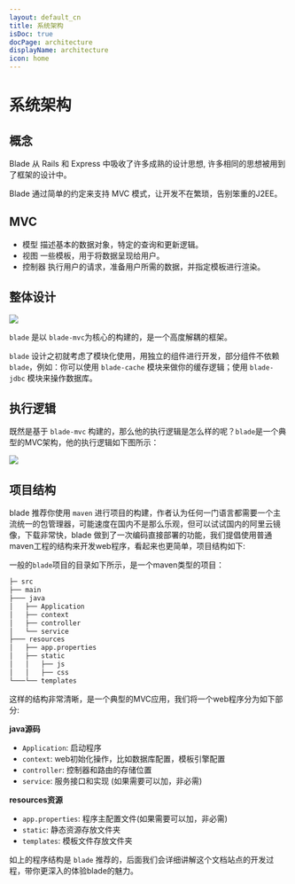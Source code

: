 ```yaml
---
layout: default_cn
title: 系统架构
isDoc: true
docPage: architecture
displayName: architecture
icon: home
---
```



# 系统架构

## 概念

Blade 从 Rails 和 Express 中吸收了许多成熟的设计思想, 许多相同的思想被用到了框架的设计中。

Blade 通过简单的约定来支持 MVC 模式，让开发不在繁琐，告别笨重的J2EE。

## MVC

- 模型 描述基本的数据对象，特定的查询和更新逻辑。
- 视图 一些模板，用于将数据呈现给用户。
- 控制器 执行用户的请求，准备用户所需的数据，并指定模板进行渲染。

## 整体设计

![](https://ooo.0o0.ooo/2016/09/07/57cf843566a9a.png)

`blade` 是以 `blade-mvc`为核心的构建的，是一个高度解耦的框架。

`blade` 设计之初就考虑了模块化使用，用独立的组件进行开发，部分组件不依赖 `blade`，例如：你可以使用 `blade-cache` 模块来做你的缓存逻辑；使用 `blade-jdbc` 模块来操作数据库。

## 执行逻辑

既然是基于 `blade-mvc` 构建的，那么他的执行逻辑是怎么样的呢？`blade`是一个典型的MVC架构，他的执行逻辑如下图所示：

 ![](https://i.imgur.com/joP7aBH.png)

## 项目结构

blade 推荐你使用 `maven` 进行项目的构建，作者认为任何一门语言都需要一个主流统一的包管理器，可能速度在国内不是那么乐观，但可以试试国内的阿里云镜像，下载非常快，blade 做到了一次编码直接部署的功能，我们提倡使用普通maven工程的结构来开发web程序，看起来也更简单，项目结构如下:

一般的`blade`项目的目录如下所示，是一个maven类型的项目：

```bash
├─ src
├── main
├─── java
│	├── Application
│	├── context
│   ├── controller
│   └── service
├─── resources
│   ├── app.properties
│   ├── static
│   │	├── js   
│	│	├── css   
└───└── templates
```

这样的结构非常清晰，是一个典型的MVC应用，我们将一个web程序分为如下部分:

**java源码**

- `Application`: 启动程序
- `context`: web初始化操作，比如数据库配置，模板引擎配置
- `controller`: 控制器和路由的存储位置
- `service`: 服务接口和实现 (如果需要可以加，非必需)

**resources资源**

- `app.properties`: 程序主配置文件(如果需要可以加，非必需)
- `static`: 静态资源存放文件夹
- `templates`: 模板文件存放文件夹

如上的程序结构是 `blade` 推荐的，后面我们会详细讲解这个文档站点的开发过程，带你更深入的体验blade的魅力。

